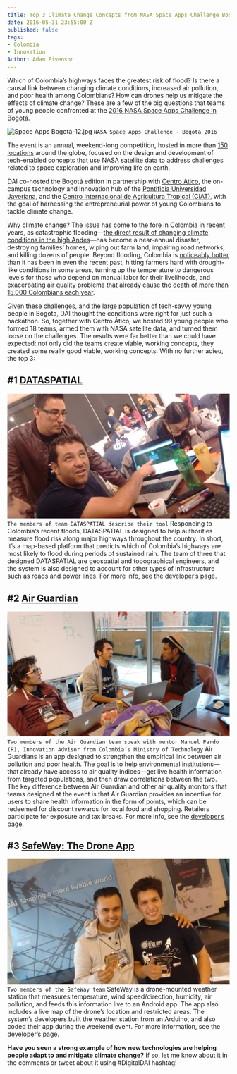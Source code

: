 ```yaml
---
title: Top 3 Climate Change Concepts from NASA Space Apps Challenge Bogotá
date: 2016-05-31 23:55:00 Z
published: false
tags:
- Colombia
- Innovation
Author: Adam Fivenson
---
```


Which of Colombia’s highways faces the greatest risk of flood? Is there a causal link between changing climate conditions, increased air pollution, and poor health among Colombians? How can drones help us mitigate the effects of climate change? These are a few of the big questions that teams of young people confronted at the [2016 NASA Space Apps Challenge in Bogotá](http://www.javeriana.edu.co/spaceappsbogota/).

<!--more-->

![Space Apps Bogotá-12.jpg](/uploads/Space%20Apps%20Bogot%C3%A1-12.jpg)
`NASA Space Apps Challenge - Bogota 2016`

The event is an annual, weekend-long competition, hosted in more than [150 locations](https://2016.spaceappschallenge.org/locations) around the globe, focused on the design and development of tech-enabled concepts that use NASA satellite data to address challenges related to space exploration and improving life on earth.

DAI co-hosted the Bogotá edition in partnership with [Centro Ático](http://www.javeriana.edu.co/vicerrectoria-academica/atico), the on-campus technology and innovation hub of the [Pontificia Universidad Javeriana](http://www.javeriana.edu.co/), and the [Centro Internacional de Agricultura Tropical (CIAT)](https://ciat.cgiar.org/), with the goal of harnessing the entrepreneurial power of young Colombians to tackle climate change.

Why climate change? The issue has come to the fore in Colombia in recent years, as catastrophic flooding—[the direct result of changing climate conditions in the high Andes](http://www.dailyclimate.org/tdc-newsroom/2012/12/colombia-andes-flooding)—has become a near-annual disaster, destroying families' homes, wiping out farm land, impairing road networks, and killing dozens of people. Beyond flooding, Colombia is [noticeably hotter](http://thecitypaperbogota.com/news/climate-change-could-turn-up-the-heat-in-colombia/10812) than it has been in even the recent past, hitting farmers hard with drought-like conditions in some areas, turning up the temperature to dangerous levels for those who depend on manual labor for their livelihoods, and exacerbating air quality problems that already cause [the death of more than 15,000 Colombians each year](http://www.copenhagenconsensus.com/publication/colombia-perspective-air-pollution).

Given these challenges, and the large population of tech-savvy young people in Bogota, DAI thought the conditions were right for just such a hackathon. So, together with Centro Ático, we hosted 99 young people who formed 18 teams, armed them with NASA satellite data, and turned them loose on the challenges. The results were far better than we could have expected: not only did the teams create viable, working concepts, they created some really good viable, working concepts. With no further adieu, the top 3:

## #1 [DATASPATIAL](https://2016.spaceappschallenge.org/challenges/earth/earth-live/projects/risk-managment-system)
![IMG_20160423_184034562.jpg](/uploads/IMG_20160423_184034562.jpg)
`The members of team DATASPATIAL describe their tool`
Responding to Colombia’s recent floods, DATASPATIAL is designed to help authorities measure flood risk along major highways throughout the country. In short, it’s a map-based platform that predicts which of Colombia’s highways are most likely to flood during periods of sustained rain. The team of three that designed DATASPATIAL are geospatial and topographical engineers, and the system is also designed to account for other types of infrastructure such as roads and power lines. For more info, see the [developer’s page](https://2016.spaceappschallenge.org/challenges/earth/earth-live/projects/risk-managment-system).

## #2 [Air Guardian](https://2016.spaceappschallenge.org/challenges/earth/aircheck/projects/air-guardian)
![IMG_20160424_101008636.jpg](/uploads/IMG_20160424_101008636.jpg)
`Two members of the Air Guardian team speak with mentor Manuel Pardo (R), Innovation Advisor from Colombia’s Ministry of Technology`
Air Guardians is an app designed to strengthen the empirical link between air pollution and poor health. The goal is to help environmental institutions—that already have access to air quality indices—get live health information from targeted populations, and then draw correlations between the two. The key difference between Air Guardian and other air quality monitors that teams designed at the event is that Air Guardian provides an incentive for users to share health information in the form of points, which can be redeemed for discount rewards for local food and shopping. Retailers participate for exposure and tax breaks. For more info, see the [developer’s page](https://2016.spaceappschallenge.org/challenges/earth/aircheck/projects/air-guardian).

## #3 [SafeWay: The Drone App](https://2016.spaceappschallenge.org/challenges/aero/dont-crash-my-drone/projects/safeway-the-drone-app)
![IMG_20160424_124520066.jpg](/uploads/IMG_20160424_124520066.jpg)
`Two members of the SafeWay team`
SafeWay is a drone-mounted weather station that measures temperature, wind speed/direction, humidity, air pollution, and feeds this information live to an Android app. The app also includes a live map of the drone’s location and restricted areas. The system’s developers built the weather station from an Arduino, and also coded their app during the weekend event. For more information, see the [developer’s page]( https://2016.spaceappschallenge.org/challenges/aero/dont-crash-my-drone/projects/safeway-the-drone-app).

**Have you seen a strong example of how new technologies are helping people adapt to and mitigate climate change?** If so, let me know about it in the comments or tweet about it using #DigitalDAI hashtag! 